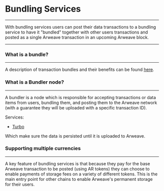 # Bundling Services

---

With bundling services users can post their data transactions to a bundling service to have it "bundled" together with other users transactions and posted as a single Arweave transaction in an upcoming Arweave block.

---

### What is a bundle?

---

A description of transaction bundles and their benefits can be found [here](/concepts/bundles.md).

### What is a Bundler node?

---

A bundler is a node which is responsible for accepting transactions or data items from users, bundling them, and posting them to the Arweave network (with a guarantee they will be uploaded with a specific transaction ID).

Services:

- [Turbo](https://github.com/ardriveapp/turbo-upload-service/)

Which make sure the data is persisted until it is uploaded to Arweave.

### Supporting multiple currencies

---

A key feature of bundling services is that because they pay for the base Arweave transaction to be posted (using AR tokens) they can choose to enable payments of storage fees on a variety of different tokens. This is the main entry point for other chains to enable Arweave's permanent storage for their users.
